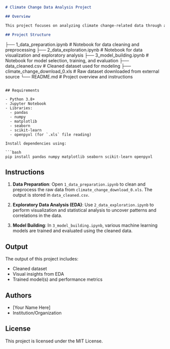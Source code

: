 ```markdown
# Climate Change Data Analysis Project

## Overview

This project focuses on analyzing climate change-related data through a structured pipeline involving data preparation, exploratory data analysis (EDA), and model building. The data is derived from global climate records and is used to develop insights and predictive models related to climate variables.

## Project Structure

```

├── 1\_data\_preparation.ipynb       # Notebook for data cleaning and preprocessing
├── 2\_data\_exploration.ipynb       # Notebook for data visualization and exploratory analysis
├── 3\_model\_building.ipynb         # Notebook for model selection, training, and evaluation
├── data\_cleaned.csv               # Cleaned dataset used for modeling
├── climate\_change\_download\_0.xls # Raw dataset downloaded from external source
└── README.md                      # Project overview and instructions

````

## Requirements

- Python 3.8+
- Jupyter Notebook
- Libraries:
  - pandas
  - numpy
  - matplotlib
  - seaborn
  - scikit-learn
  - openpyxl (for `.xls` file reading)

Install dependencies using:

```bash
pip install pandas numpy matplotlib seaborn scikit-learn openpyxl
````

## Instructions

1. **Data Preparation**:
   Open `1_data_preparation.ipynb` to clean and preprocess the raw data from `climate_change_download_0.xls`. The output is stored in `data_cleaned.csv`.

2. **Exploratory Data Analysis (EDA)**:
   Use `2_data_exploration.ipynb` to perform visualization and statistical analysis to uncover patterns and correlations in the data.

3. **Model Building**:
   In `3_model_building.ipynb`, various machine learning models are trained and evaluated using the cleaned data.

## Output

The output of this project includes:

* Cleaned dataset
* Visual insights from EDA
* Trained model(s) and performance metrics

## Authors

* \[Your Name Here]
* Institution/Organization

## License

This project is licensed under the MIT License.

```
